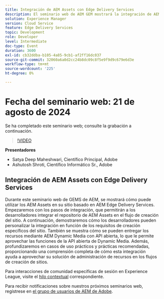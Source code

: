 ```yaml
---
title: Integración de AEM Assets con Edge Delivery Services
description: El seminario web de AEM GEM mostrará la integración de AEM Assets en sitios creados en AEM Edge Delivery Services, la personalización de la integración, el envío de recursos mediante AEM Dynamic Media con API abierta y la exploración de casos prácticos y prácticas recomendadas.
solution: Experience Manager
version: Cloud Service
feature: Edge Delivery Services
topic: Development
role: Developer
level: Intermediate
doc-type: Event
duration: 3600
exl-id: cb32ddba-b105-4a85-9cb1-af2ff16dc037
source-git-commit: 32060a6a0d2cc24b8dc09c8f5e9f9d9c679e6d3e
workflow-type: tm+mt
source-wordcount: '225'
ht-degree: 0%

---
```



# Fecha del seminario web: 21 de agosto de 2024

Se ha completado este seminario web; consulte la grabación a continuación.

>[!VIDEO](https://video.tv.adobe.com/v/3433046/?quality=12&learn=on)

**Presentadores**

* Satya Deep Maheshwari, Científico Principal, Adobe
* Ashutosh Shroti, Científico Informático Sr., Adobe

## Integración de AEM Assets con Edge Delivery Services

Durante este seminario web de GEMS de AEM, se mostrará cómo puede utilizar los AEM Assets en su sitio basado en AEM Edge Delivery Services.  Empezaremos con los pasos de integración, que permitirán a los desarrolladores integrar el repositorio de AEM Assets en el flujo de creación del sitio. A continuación, demostraremos cómo los desarrolladores pueden personalizar la integración en función de los requisitos de creación específicos del sitio. También se muestra cómo se pueden entregar los recursos mediante AEM Dynamic Media con API abierta, lo que le permite aprovechar las funciones de la API abierta de Dynamic Media. Además, profundizaremos en casos de uso prácticos y prácticas recomendadas, proporcionando una comprensión completa de cómo esta integración ayuda a aprovechar su solución de administración de recursos en los flujos de creación de sitios.

Para interacciones de comunidad específicas de sesión en Experience League, visite el [hilo contextual](https://adobe.ly/3LSCVfX) correspondiente.

Para recibir notificaciones sobre nuestros próximos seminarios web, regístrese en [el grupo de usuarios de AEM de Adobe](https://aem-augs.adobe.com/).
